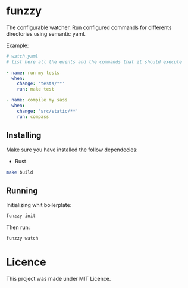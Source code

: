 # funzzy
The configurable watcher.
Run configured commands for differents directories using semantic yaml.

Example:
```yaml
# watch.yaml
# list here all the events and the commands that it should execute

- name: run my tests
  when:
    change: 'tests/**'
    run: make test

- name: compile my sass
  when:
    change: 'src/static/**'
    run: compass

```

## Installing
Make sure you have installed the follow dependecies:
- Rust
```bash
make build
```

## Running
Initializing whit boilerplate:
```bash
funzzy init
```
Then run:
```bash
funzzy watch
```

# Licence
This project was made under MIT Licence.
